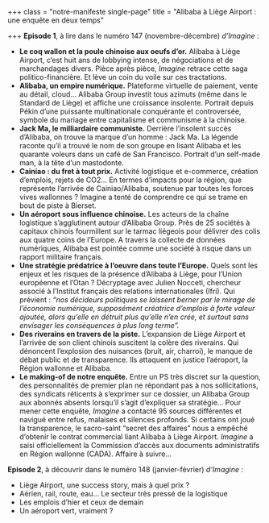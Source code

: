 +++
class = "notre-manifeste single-page"
title = "Alibaba à Liège Airport : une enquête en deux temps"

+++
**Episode 1**, à lire dans le numéro 147 (novembre-décembre) _d’Imagine_ :

* **Le coq wallon et la poule chinoise aux oeufs d’or.** Alibaba à Liège Airport, c’est huit ans de lobbying intense, de négociations et de marchandages divers. Pièce après pièce, _Imagine_ retrace cette saga politico-financière. Et lève un coin du voile sur ces tractations.
* **Alibaba, un empire numérique.** Plateforme virtuelle de paiement, vente au détail, cloud… Alibaba Group investit tous azimuts (même dans le Standard de Liège) et affiche une croissance insolente. Portrait depuis Pékin d’une puissante multinationale conquérante et controversée, symbole du mariage entre capitalisme et communisme à la chinoise.
* **Jack Ma, le milliardaire communiste.** Derrière l’insolent succès d’Alibaba, on trouve la marque d’un homme : Jack Ma. La légende raconte qu’il a trouvé le nom de son groupe en lisant Alibaba et les quarante voleurs dans un café de San Francisco. Portrait d’un self-made man, à la tête d’un mastodonte.
* **Cainiao : du fret à tout prix.** Activité logistique et e-commerce, création d’emplois, rejets de CO2… En termes d’impacts pour la région, que représente l’arrivée de Cainiao/Alibaba, soutenue par toutes les forces vives wallonnes ? Imagine a tenté de comprendre ce qui se trame en bout de piste à Bierset.
* **Un aéroport sous influence chinoise.** Les acteurs de la chaîne logistique s’agglutinent autour d’Alibaba Group. Près de 25 sociétés à capitaux chinois fourmillent sur le tarmac liégeois pour délivrer des colis aux quatre coins de l’Europe. A travers la collecte de données numériques, Alibaba est pointée comme une société à risque dans un rapport militaire français.
* **Une stratégie prédatrice à l’oeuvre dans toute l’Europe.** Quels sont les enjeux et les risques de la présence d’Alibaba à Liège, pour l’Union européenne et l’Otan ? Décryptage avec Julien Nocceti, chercheur associé à l’Institut français des relations internationales (Ifri). Qui prévient : _“nos décideurs politiques se laissent berner par le mirage de l’économie numérique, supposément créatrice d’emplois à forte valeur ajoutée, alors qu’elle en détruit plus qu’elle n’en crée, et surtout sans envisager les conséquences à plus long terme”._
* **Des riverains en travers de la piste.** L’expansion de Liège Airport et l’arrivée de son client chinois suscitent la colère des riverains. Qui dénoncent l’explosion des nuisances (bruit, air, charroi), le manque de débat public et de transparence. Ils attaquent en justice l’aéroport, la Région wallonne et Alibaba.
* **Le making-of de notre enquête.** Entre un PS très discret sur la question, des personnalités de premier plan ne répondant pas à nos sollicitations, des syndicats réticents à s’exprimer sur ce dossier, un Alibaba Group aux abonnés absents lorsqu’il s’agit d’expliquer sa stratégie… Pour mener cette enquête, _Imagine_ a contacté 95 sources différentes et navigué entre refus, malaises et silences profonds. Si certains ont joué la transparence, le sacro-saint “secret des affaires” nous a empêché d’obtenir le contrat commercial liant Alibaba à Liège Airport. _Imagine_ a saisi officiellement la Commission d’accès aux documents administratifs en Région wallonne (CADA). Affaire à suivre…

**Episode 2**, à découvrir dans le numéro 148 (janvier-février) _d’Imagine :_

* Liège Airport, une success story, mais à quel prix ?
* Aérien, rail, route, eau… Le secteur très pressé de la logistique
* Les emplois d’hier et ceux de demain
* Un aéroport vert, vraiment ?